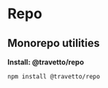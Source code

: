 <!-- This file was generated by @travetto/doc and should not be modified directly -->
<!-- Please modify https://github.com/travetto/travetto/tree/main/module/repo/README.ts and execute "npx trv doc" to rebuild -->
# Repo
## Monorepo utilities

**Install: @travetto/repo**
```bash
npm install @travetto/repo
```
